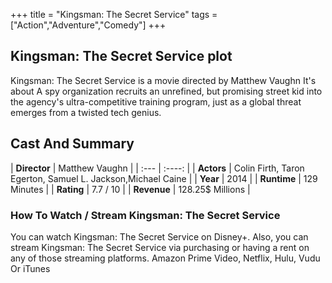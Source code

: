 +++
title = "Kingsman: The Secret Service"
tags = ["Action","Adventure","Comedy"]
+++
## Kingsman: The Secret Service plot
Kingsman: The Secret Service is a movie directed by Matthew Vaughn It's about A spy organization recruits an unrefined, but promising street kid into the agency's ultra-competitive training program, just as a global threat emerges from a twisted tech genius.
## Cast And Summary
| **Director**      | Matthew Vaughn |
    | :---        |    :----:   |
    |  **Actors** | Colin Firth, Taron Egerton, Samuel L. Jackson,Michael Caine |
    | **Year**   | 2014    |
    |  **Runtime** | 129 Minutes |
    |  **Rating** | 7.7 / 10 | 
    |  **Revenue** | 128.25$ Millions |
### How To Watch / Stream Kingsman: The Secret Service
You can watch Kingsman: The Secret Service on Disney+.
Also, you can stream Kingsman: The Secret Service via purchasing or having a rent on any of those streaming platforms.
Amazon Prime Video, Netflix, Hulu, Vudu Or iTunes